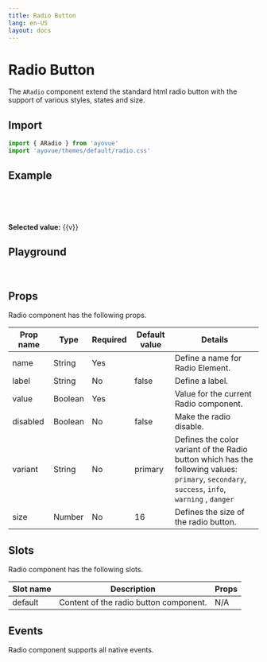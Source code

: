 ```yaml
---
title: Radio Button
lang: en-US
layout: docs
---
```


<script setup lang="ts">
import { ARadio} from '../../src/'
import { ARadioMeta } from '../../src/components/ARadio/ARadio.meta'
import PG from '../../src/playground/PG.vue'
import { ref } from 'vue'
const v=ref('value1');
</script>

# Radio Button

The <code>ARadio</code> component extend the standard html radio button with the support of various styles, states and size.

## Import

```js
import { ARadio } from 'ayovue'
import 'ayovue/themes/default/radio.css'
```

## Example

<br/>

<ARadio
  name="name"
  label="option1"
  variant="info"
  value="value1"
  v-model =v
 />
<ARadio
  name="name"
  label="option2"
  variant="info"
  value="value2"
  v-model =v
 />
<ARadio
  name="name"
  label="option3"
  variant="info"
  value="value3"
  v-model =v
 />
<br/><br/>
<b>Selected value:</b> {{v}}

## Playground

<br/>

  <div>
    <PG :comp="ARadio" :comp-meta="ARadioMeta">
      <template #default="{ vModels }">
        <ARadio v-bind="vModels" />
      </template>
    </PG>
  </div>

## Props

Radio component has the following props.

| Prop name | Type    | Required | Default value | Details                                                                                                                                                                                                              |
| --------- | ------- | -------- | ------------- | -------------------------------------------------------------------------------------------------------------------------------------------------------------------------------------------------------------------- |
| name      | String  | Yes      |               | Define a name for Radio Element.                                                                                                                                                                                     |
| label     | String  | No       | false         | Define a label.                                                                                                                                                                                                      |
| value     | Boolean | Yes      |               | Value for the current Radio component.                                                                                                                                                                               |
| disabled  | Boolean | No       | false         | Make the radio disable.                                                                                                                                                                                              |
| variant   | String  | No       | primary       | Defines the color variant of the Radio button which has the following values: <br> <code>primary</code>, <code>secondary</code>, <code>success</code>, <code>info</code>, <code>warning</code> , <code>danger</code> |
| size      | Number  | No       | 16            | Defines the size of the radio button.                                                                                                                                                                                |

## Slots

Radio component has the following slots.

| Slot name | Description                            | Props |
| --------- | -------------------------------------- | ----- |
| default   | Content of the radio button component. | N/A   |

## Events

Radio component supports all native events.
